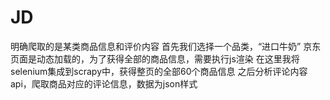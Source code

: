 # JD
明确爬取的是某类商品信息和评价内容
首先我们选择一个品类，“进口牛奶”
京东页面是动态加载的，为了获得全部的商品信息，需要执行js渲染
在这里我将selenium集成到scrapy中，获得整页的全部60个商品信息
之后分析评论内容api，爬取商品对应的评论信息，数据为json样式
